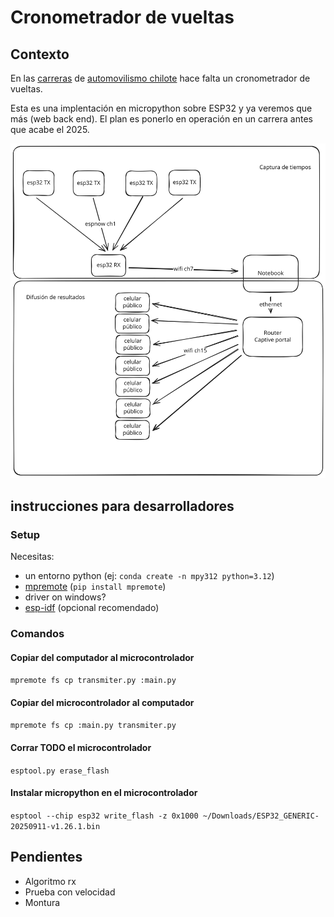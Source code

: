 # Cronometrador de vueltas

## Contexto
En las [carreras](https://www.youtube.com/watch?v=4EbD2lrENUA) de [automovilismo chilote](https://www.instagram.com/automovilismochilote/) hace falta un cronometrador de vueltas.

Esta es una implentación en micropython sobre ESP32 y ya veremos que más (web back end). El plan es ponerlo en operación en un carrera antes que acabe el 2025.

![Diagrama alto nivel](/docs/images/diagram.svg "Diagrama alto nivel")

## instrucciones para desarrolladores
### Setup
Necesitas:
 - un entorno python (ej: `conda create -n mpy312 python=3.12`)
 - [mpremote](https://docs.micropython.org/en/latest/reference/mpremote.html) (`pip install mpremote`)
 - driver on windows?
  - [esp-idf](https://github.com/espressif/esp-idf) (opcional recomendado)

 ### Comandos

 #### Copiar del computador al microcontrolador

 ```mpremote fs cp transmiter.py :main.py```

#### Copiar del microcontrolador al computador

 ```mpremote fs cp :main.py transmiter.py```

 #### Corrar TODO el microcontrolador

```esptool.py erase_flash```

#### Instalar micropython en el microcontrolador

```esptool --chip esp32 write_flash -z 0x1000 ~/Downloads/ESP32_GENERIC-20250911-v1.26.1.bin```


## Pendientes
 - Algoritmo rx
 - Prueba con velocidad
 - Montura